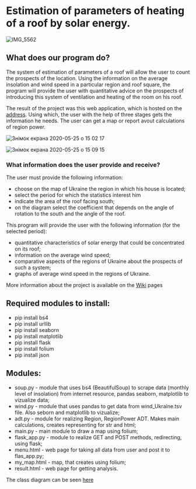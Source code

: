 # Estimation of parameters of heating of a roof by solar energy.
![IMG_5562](https://user-images.githubusercontent.com/60693273/82786946-2904e800-9e6e-11ea-9ed7-dc08732474c2.JPG)
## What does our program do?

The system of estimation of parameters of a roof will allow the user to count the prospects of the location. Using the information on the average insolation and wind speed in a particular region and roof square, the program will provide the user with quantitative advice on the prospects of introducing this system of ventilation and heating of the room on his roof.

The result of the project was this web application, which is hosted on the [address](http://shepherdy.pythonanywhere.com/). Using which, the user with the help of three stages gets the information he needs. The user can get a map or report avout calculations of region power.

![Знімок екрана 2020-05-25 о 15 02 17](https://user-images.githubusercontent.com/60693273/82811479-895d4f00-9e99-11ea-872d-8cc96173c0cb.png)

![Знімок екрана 2020-05-25 о 15 09 15](https://user-images.githubusercontent.com/60693273/82811580-c3c6ec00-9e99-11ea-83ae-e33b26da0d51.png)

### What information does the user provide and receive?

The user must provide the following information:
- choose on the map of Ukraine the region in which his house is located;
- select the period for which the statistics interest him
- indicate the area of the roof facing south;
- on the diagram select the coefficient that depends on the angle of rotation to the south and the angle of the roof.

This program will provide the user with the following information (for the selected period):
- quantitative characteristics of solar energy that could be concentrated on its roof;
- information on the average wind speed;
- comparative aspects of the regions of Ukraine about the prospects of such a system;
- graphs of average wind speed in the regions of Ukraine.

More information about the project is available on the [Wiki](https://github.com/pastukh77/homework0/wiki) pages

## Required modules to install:
- pip install bs4
- pip install urllib
- pip install seaborn
- pip install matplotlib
- pip install flask
- pip install folium
- pip install json

## Modules:

* soup.py - module that uses bs4 (BeautifulSoup) to scrape data (monthly level of insolation) from internet resource, pandas seaborn, matplotlib to vizualize data;
* wind.py - module that uses pandas to get data from wind_Ukraine.tsv file. Also seborn and matplotlib to vizualize;
* adt.py - module for realizing Region, RegionPower ADT. Makes main calculations, creates representing for str and html;
* main.py - main module to draw a map using folium;
* flask_app.py - module to realize GET and POST methods, redirecting, using flask;
* menu.html - web page for taking all data from user and post it to flas_app.py;
* my_map.html - map, that creates using folium;
* result.html - web page for getting analysis.


The class diagram can be seen [here](https://github.com/pastukh77/homework0/blob/master/ADT_diagram.jpg)
